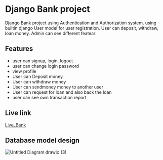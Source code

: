 
# Django Bank project

Django Bank project using Authentication and Authorization system. using builtin django User model for user registration.
User can deposit, withdraw, loan money. Admin can see different featear


## Features

- user can signup, login, logout
- user can change login password
- view profile
- User can Deposit money
- User can withdraw money
- User can sendmoney money to another user
- User can request for loan and also back the loan
- user can see own transaction report



## Live link

[Live_Bank](https://django-bank-47ig.onrender.com/)

## Database model design

![Untitled Diagram drawio (3)](https://github.com/H-M-Nizum/Django_Bank/assets/106550437/c33a99be-a750-4f01-996f-120a7e2cbe36)
